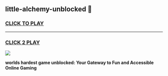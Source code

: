 
## little-alchemy-unblocked 👋
<h3>
<a href="https://premium.freeplayer.one?title=little-alchemy-unblocked&ref=14F">CLICK TO PLAY</a></h3>
<hr>

<h3>
<a href="https://premium.freeplayer.one?title=little-alchemy-unblocked&ref=14F">CLICK 2 PLAY</a>
  
</h3>

<a href="https://premium.freeplayer.one?title=little-alchemy-unblocked&ref=12F/"><img src="https://clearcache.store/games.png"></a>


**worlds hardest game unblocked: Your Gateway to Fun and Accessible Online Gaming**
